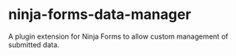 ninja-forms-data-manager
========================

A plugin extension for Ninja Forms to allow custom management of submitted data.
